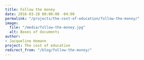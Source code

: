 ```yaml
---
title: Follow the money
date: 2016-03-28 00:00:00 -04:00
permalink: "/projects/the-cost-of-education/follow-the-money/"
image:
  file: "/media/follow-the-money.jpg"
  alt: Boxes of documents
author:
- Jacqueline Homann
project: The cost of education
redirect_from: "/blog/follow-the-money/"
---
```


